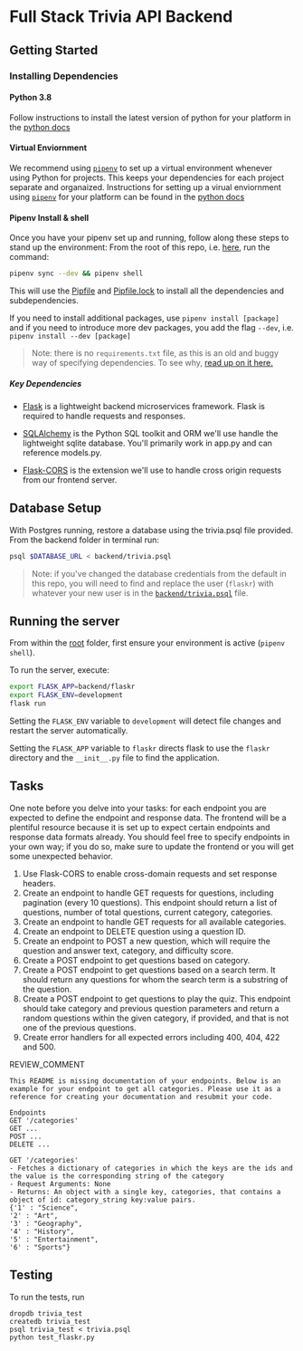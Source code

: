 # Full Stack Trivia API Backend

## Getting Started

### Installing Dependencies

#### Python 3.8

Follow instructions to install the latest version of python for your platform in the [python docs](https://docs.python.org/3/using/unix.html#getting-and-installing-the-latest-version-of-python)

#### Virtual Enviornment

We recommend using [`pipenv`](https://pipenv-fork.readthedocs.io/en/latest/) to set up a virtual environment whenever using Python for projects. This keeps your dependencies for each project separate and organaized. Instructions for setting up a virual enviornment using [`pipenv`](https://pipenv-fork.readthedocs.io/en/latest/) for your platform can be found in the [python docs](https://packaging.python.org/tutorials/managing-dependencies/?highlight=pipenv)

#### Pipenv Install & shell

Once you have your pipenv set up and running, follow along these steps to stand up the environment:
From the root of this repo, i.e. [here](../.), run the command:

```bash
pipenv sync --dev && pipenv shell
```

This will use the [Pipfile](../Pipfile) and [Pipfile.lock](../Pipfile.lock) to install all the dependencies and subdependencies.

If you need to install additional packages, use `pipenv install [package]` and if you need to introduce more dev packages, you add the flag `--dev`, i.e. `pipenv install --dev [package]`

> Note: there is no `requirements.txt` file, as this is an old and buggy way of specifying dependencies.  To see why,  [read up on it here.](https://realpython.com/pipenv-guide/#dependency-management-with-requirementstxt)

##### Key Dependencies

- [Flask](http://flask.pocoo.org/)  is a lightweight backend microservices framework. Flask is required to handle requests and responses.

- [SQLAlchemy](https://www.sqlalchemy.org/) is the Python SQL toolkit and ORM we'll use handle the lightweight sqlite database. You'll primarily work in app.py and can reference models.py.

- [Flask-CORS](https://flask-cors.readthedocs.io/en/latest/#) is the extension we'll use to handle cross origin requests from our frontend server.

## Database Setup
With Postgres running, restore a database using the trivia.psql file provided. From the backend folder in terminal run:
```bash
psql $DATABASE_URL < backend/trivia.psql
```

> Note: if you've changed the database credentials from the default in this repo,
> you will need to find and replace the user (`flaskr`) with whatever your new user
> is in the [`backend/trivia.psql`](backend/trivia.psql) file.

## Running the server

From within the [root](../.) folder, first ensure your environment is active (`pipenv shell`).

To run the server, execute:

```bash
export FLASK_APP=backend/flaskr
export FLASK_ENV=development
flask run
```

Setting the `FLASK_ENV` variable to `development` will detect file changes and restart the server automatically.

Setting the `FLASK_APP` variable to `flaskr` directs flask to use the `flaskr` directory and the `__init__.py` file to find the application.

## Tasks

One note before you delve into your tasks: for each endpoint you are expected to define the endpoint and response data. The frontend will be a plentiful resource because it is set up to expect certain endpoints and response data formats already. You should feel free to specify endpoints in your own way; if you do so, make sure to update the frontend or you will get some unexpected behavior.

1. Use Flask-CORS to enable cross-domain requests and set response headers.
2. Create an endpoint to handle GET requests for questions, including pagination (every 10 questions). This endpoint should return a list of questions, number of total questions, current category, categories.
3. Create an endpoint to handle GET requests for all available categories.
4. Create an endpoint to DELETE question using a question ID.
5. Create an endpoint to POST a new question, which will require the question and answer text, category, and difficulty score.
6. Create a POST endpoint to get questions based on category.
7. Create a POST endpoint to get questions based on a search term. It should return any questions for whom the search term is a substring of the question.
8. Create a POST endpoint to get questions to play the quiz. This endpoint should take category and previous question parameters and return a random questions within the given category, if provided, and that is not one of the previous questions.
9. Create error handlers for all expected errors including 400, 404, 422 and 500.

REVIEW_COMMENT
```
This README is missing documentation of your endpoints. Below is an example for your endpoint to get all categories. Please use it as a reference for creating your documentation and resubmit your code.

Endpoints
GET '/categories'
GET ...
POST ...
DELETE ...

GET '/categories'
- Fetches a dictionary of categories in which the keys are the ids and the value is the corresponding string of the category
- Request Arguments: None
- Returns: An object with a single key, categories, that contains a object of id: category_string key:value pairs.
{'1' : "Science",
'2' : "Art",
'3' : "Geography",
'4' : "History",
'5' : "Entertainment",
'6' : "Sports"}

```


## Testing
To run the tests, run
```
dropdb trivia_test
createdb trivia_test
psql trivia_test < trivia.psql
python test_flaskr.py
```
